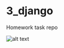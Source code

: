 # 3_django

Homework task repo

![alt text](https://store-images.s-microsoft.com/image/apps.54891.67080588120027755.4bd5992f-572a-4300-ae6d-7a9974f83901.59c75f79-8d0d-439e-aafd-a9eb16be8139?mode=scale&q=90&h=1080&w=1920&format=jpg)

